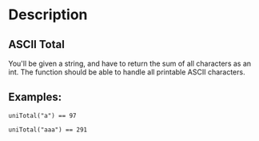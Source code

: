 # Description 

## ASCII Total

You'll be given a string, and have to return the sum of all characters as an int. The function should be able to handle all printable ASCII characters.

## Examples:

```
uniTotal("a") == 97
```
```
uniTotal("aaa") == 291
```

